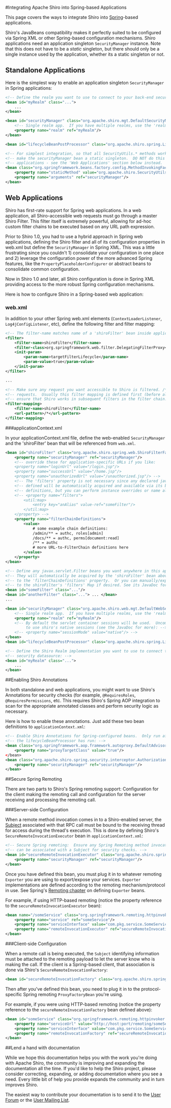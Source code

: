 <a name="Spring-IntegratingApacheShirointoSpringbasedApplications"></a>
#Integrating Apache Shiro into Spring-based Applications

This page covers the ways to integrate Shiro into [Spring](http://spring.io)-based applications.

Shiro's JavaBeans compatibility makes it perfectly suited to be configured via Spring XML or other Spring-based configuration mechanisms. Shiro applications need an application singleton `SecurityManager` instance. Note that this does not have to be a _static_ singleton, but there should only be a single instance used by the application, whether its a static singleton or not.

## <a name="Spring-StandaloneApplications"></a>Standalone Applications

Here is the simplest way to enable an application singleton `SecurityManager` in Spring applications:


``` xml
<!-- Define the realm you want to use to connect to your back-end security datasource: -->
<bean id="myRealm" class="...">
    ...
</bean>

<bean id="securityManager" class="org.apache.shiro.mgt.DefaultSecurityManager">
    <!-- Single realm app.  If you have multiple realms, use the 'realms' property instead. -->
    <property name="realm" ref="myRealm"/>
</bean>

<bean id="lifecycleBeanPostProcessor" class="org.apache.shiro.spring.LifecycleBeanPostProcessor"/>

<!-- For simplest integration, so that all SecurityUtils.* methods work in all cases, -->
<!-- make the securityManager bean a static singleton.  DO NOT do this in web         -->
<!-- applications - see the 'Web Applications' section below instead.                 -->
<bean class="org.springframework.beans.factory.config.MethodInvokingFactoryBean">
    <property name="staticMethod" value="org.apache.shiro.SecurityUtils.setSecurityManager"/>
    <property name="arguments" ref="securityManager"/>
</bean>
```

<a name="Spring-WebApplications"></a>
## Web Applications

Shiro has first-rate support for Spring web applications. In a web application, all Shiro-accessible web requests must go through a master Shiro Filter. This filter itself is extremely powerful, allowing for
ad-hoc custom filter chains to be executed based on any URL path expression.

Prior to Shiro 1.0, you had to use a hybrid approach in Spring web applications, defining the Shiro filter and
all of its configuration properties in web.xml but define the `SecurityManager` in Spring XML. This was a little frustrating since you couldn't 1) consolidate your configuration in one place and 2) leverage the configuration power of the more advanced Spring features, like the `PropertyPlaceholderConfigurer` or abstract beans to consolidate common configuration.

Now in Shiro 1.0 and later, all Shiro configuration is done in Spring XML providing access to the more robust Spring configuration mechanisms.

Here is how to configure Shiro in a Spring-based web application:

<a name="Spring-web.xml"></a>
### web.xml

In addition to your other Spring web.xml elements (`ContextLoaderListener`, `Log4jConfigListener`, etc), define the following filter and filter mapping:

``` xml
<!-- The filter-name matches name of a 'shiroFilter' bean inside applicationContext.xml -->
<filter>
    <filter-name>shiroFilter</filter-name>
    <filter-class>org.springframework.web.filter.DelegatingFilterProxy</filter-class>
    <init-param>
        <param-name>targetFilterLifecycle</param-name>
        <param-value>true</param-value>
    </init-param>
</filter>

...

<!-- Make sure any request you want accessible to Shiro is filtered. /* catches all -->
<!-- requests.  Usually this filter mapping is defined first (before all others) to -->
<!-- ensure that Shiro works in subsequent filters in the filter chain:             -->
<filter-mapping>
    <filter-name>shiroFilter</filter-name>
    <url-pattern>/*</url-pattern>
</filter-mapping>
```

<a name="Spring-applicationContext.xml"></a>
###applicationContext.xml

In your applicationContext.xml file, define the web-enabled `SecurityManager` and the 'shiroFilter' bean that will be referenced from `web.xml`.

``` xml
<bean id="shiroFilter" class="org.apache.shiro.spring.web.ShiroFilterFactoryBean">
    <property name="securityManager" ref="securityManager"/>
    <!-- override these for application-specific URLs if you like:
    <property name="loginUrl" value="/login.jsp"/>
    <property name="successUrl" value="/home.jsp"/>
    <property name="unauthorizedUrl" value="/unauthorized.jsp"/> -->
    <!-- The 'filters' property is not necessary since any declared javax.servlet.Filter bean  -->
    <!-- defined will be automatically acquired and available via its beanName in chain        -->
    <!-- definitions, but you can perform instance overrides or name aliases here if you like: -->
    <!-- <property name="filters">
        <util:map>
            <entry key="anAlias" value-ref="someFilter"/>
        </util:map>
    </property> -->
    <property name="filterChainDefinitions">
        <value>
            # some example chain definitions:
            /admin/** = authc, roles[admin]
            /docs/** = authc, perms[document:read]
            /** = authc
            # more URL-to-FilterChain definitions here
        </value>
    </property>
</bean>

<!-- Define any javax.servlet.Filter beans you want anywhere in this application context.   -->
<!-- They will automatically be acquired by the 'shiroFilter' bean above and made available -->
<!-- to the 'filterChainDefinitions' property.  Or you can manually/explicitly add them     -->
<!-- to the shiroFilter's 'filters' Map if desired. See its JavaDoc for more details.       -->
<bean id="someFilter" class="..."/>
<bean id="anotherFilter" class="..."> ... </bean>
...

<bean id="securityManager" class="org.apache.shiro.web.mgt.DefaultWebSecurityManager">
    <!-- Single realm app.  If you have multiple realms, use the 'realms' property instead. -->
    <property name="realm" ref="myRealm"/>
    <!-- By default the servlet container sessions will be used.  Uncomment this line
         to use shiro's native sessions (see the JavaDoc for more): -->
    <!-- <property name="sessionMode" value="native"/> -->
</bean>
<bean id="lifecycleBeanPostProcessor" class="org.apache.shiro.spring.LifecycleBeanPostProcessor"/>

<!-- Define the Shiro Realm implementation you want to use to connect to your back-end -->
<!-- security datasource: -->
<bean id="myRealm" class="...">
    ...
</bean>
```

<a name="Spring-EnablingShiroAnnotations"></a>
##Enabling Shiro Annotations

In both standalone and web applications, you might want to use Shiro's Annotations for security checks (for example, `@RequiresRoles`, `@RequiresPermissions`, etc. This requires Shiro's Spring AOP integration to scan for the appropriate annotated classes and perform security logic as necessary.

Here is how to enable these annotations. Just add these two bean definitions to `applicationContext.xml`:

``` xml
<!-- Enable Shiro Annotations for Spring-configured beans.  Only run after -->
<!-- the lifecycleBeanProcessor has run: -->
<bean class="org.springframework.aop.framework.autoproxy.DefaultAdvisorAutoProxyCreator" depends-on="lifecycleBeanPostProcessor"/>
    <property name="proxyTargetClass" value="true"/>
</bean>
<bean class="org.apache.shiro.spring.security.interceptor.AuthorizationAttributeSourceAdvisor">
    <property name="securityManager" ref="securityManager"/>
</bean>
```

<a name="Spring-SecureSpringRemoting"></a>
##Secure Spring Remoting

There are two parts to Shiro's Spring remoting support: Configuration for the client making the remoting call and configuration for the server receiving and processing the remoting call.

<a name="Spring-ServersideConfiguration"></a>
###Server-side Configuration

When a remote method invocation comes in to a Shiro-enabled server, the [Subject](subject.html "Subject") associated with that RPC call must be bound to the receiving thread for access during the thread's execution. This is done by defining Shiro's `SecureRemoteInvocationExecutor` bean in `applicationContext.xml`:

``` xml
<!-- Secure Spring remoting:  Ensure any Spring Remoting method invocations -->
<!-- can be associated with a Subject for security checks. -->
<bean id="secureRemoteInvocationExecutor" class="org.apache.shiro.spring.remoting.SecureRemoteInvocationExecutor">
    <property name="securityManager" ref="securityManager"/>
</bean>
```

Once you have defined this bean, you must plug it in to whatever remoting `Exporter` you are using to export/expose your services. `Exporter` implementations are defined according to the remoting mechanism/protocol in use. See Spring's [Remoting chapter](http://docs.spring.io/spring/docs/2.5.x/reference/remoting.html) on defining `Exporter` beans.

For example, if using HTTP-based remoting (notice the property reference to the `secureRemoteInvocationExecutor` bean):

``` xml
<bean name="/someService" class="org.springframework.remoting.httpinvoker.HttpInvokerServiceExporter">
    <property name="service" ref="someService"/>
    <property name="serviceInterface" value="com.pkg.service.SomeService"/>
    <property name="remoteInvocationExecutor" ref="secureRemoteInvocationExecutor"/>
</bean>
```

<a name="Spring-ClientsideConfiguration"></a>
###Client-side Configuration

When a remote call is being executed, the `Subject` identifying information must be attached to the remoting payload to let the server know who is making the call. If the client is a Spring-based client, that association is done via Shiro's `SecureRemoteInvocationFactory`:

``` xml
<bean id="secureRemoteInvocationFactory" class="org.apache.shiro.spring.remoting.SecureRemoteInvocationFactory"/>
```

Then after you've defined this bean, you need to plug it in to the protocol-specific Spring remoting `ProxyFactoryBean` you're using.

For example, if you were using HTTP-based remoting (notice the property reference to the `secureRemoteInvocationFactory` bean defined above):

``` xml
<bean id="someService" class="org.springframework.remoting.httpinvoker.HttpInvokerProxyFactoryBean">
    <property name="serviceUrl" value="http://host:port/remoting/someService"/>
    <property name="serviceInterface" value="com.pkg.service.SomeService"/>
    <property name="remoteInvocationFactory" ref="secureRemoteInvocationFactory"/>
</bean>
```

<a name="Spring-Lendahandwithdocumentation"></a>
##Lend a hand with documentation

While we hope this documentation helps you with the work you're doing with Apache Shiro, the community is improving and expanding the documentation all the time. If you'd like to help the Shiro project, please consider correcting, expanding, or adding documentation where you see a need. Every little bit of help you provide expands the community and in turn improves Shiro.

The easiest way to contribute your documentation is to send it to the [User Forum](http://shiro-user.582556.n2.nabble.com/) or the [User Mailing List](mailing-lists.html "Mailing Lists").
<input type="hidden" id="ghEditPage" value="spring.md"></input>
